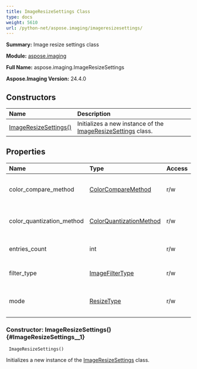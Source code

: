 ```yaml
---
title: ImageResizeSettings Class
type: docs
weight: 5610
url: /python-net/aspose.imaging/imageresizesettings/
---
```


**Summary:** Image resize settings class

**Module:** [aspose.imaging](/imaging/python-net/aspose.imaging/)

**Full Name:** aspose.imaging.ImageResizeSettings

**Aspose.Imaging Version:** 24.4.0

## **Constructors**
| **Name** | **Description** |
| :- | :- |
| [ImageResizeSettings()](#ImageResizeSettings__1) | Initializes a new instance of the [ImageResizeSettings](/imaging/python-net/aspose.imaging/imageresizesettings/) class. |
## **Properties**
| **Name** | **Type** | **Access** | **Description** |
| :- | :- | :- | :- |
| color_compare_method | [ColorCompareMethod](/imaging/python-net/aspose.imaging/colorcomparemethod) | r/w | Gets or sets the color compare method. |
| color_quantization_method | [ColorQuantizationMethod](/imaging/python-net/aspose.imaging/colorquantizationmethod) | r/w | Gets or sets the color quantization method. |
| entries_count | int | r/w | Gets or sets the entries count |
| filter_type | [ImageFilterType](/imaging/python-net/aspose.imaging/imagefiltertype) | r/w | Gets or sets the type of the filter. |
| mode | [ResizeType](/imaging/python-net/aspose.imaging/resizetype) | r/w | Gets or sets the interpolation mode. |


### Constructor: ImageResizeSettings() {#ImageResizeSettings__1}


```
 ImageResizeSettings() 
```

Initializes a new instance of the [ImageResizeSettings](/imaging/python-net/aspose.imaging/imageresizesettings/) class.

